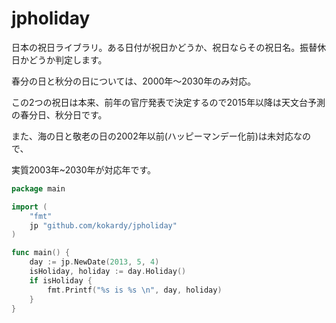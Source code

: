 jpholiday
=========

日本の祝日ライブラリ。ある日付が祝日かどうか、祝日ならその祝日名。振替休日かどうか判定します。

春分の日と秋分の日については、2000年〜2030年のみ対応。

この2つの祝日は本来、前年の官庁発表で決定するので2015年以降は天文台予測の春分日、秋分日です。

また、海の日と敬老の日の2002年以前(ハッピーマンデー化前)は未対応なので、

実質2003年~2030年が対応年です。

```go
package main

import (
	"fmt"
	jp "github.com/kokardy/jpholiday"
)

func main() {
	day := jp.NewDate(2013, 5, 4)
	isHoliday, holiday := day.Holiday()
	if isHoliday {
		fmt.Printf("%s is %s \n", day, holiday)
	}
}
```


